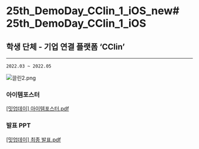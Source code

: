 # 25th_DemoDay_CClin_1_iOS_new# 25th_DemoDay_CClin_1_iOS

## 학생 단체 - 기업 연결 플랫폼 ‘CClin’

---

`2022.03 ~ 2022.05`

![끌린2.png](https://s3-us-west-2.amazonaws.com/secure.notion-static.com/2e6206fd-f2a4-4402-98bd-5e876b73a5cc/%EB%81%8C%EB%A6%B02.png)


### 아이템포스터

[[밋업데이] 아이템포스터.pdf](https://drive.google.com/file/d/17uUidN-P5Yqj4alDBYx2vhpA3kBodV6Z/view?usp=drivesdk)


### 발표 PPT

[[밋업데이] 최종 발표.pdf](https://drive.google.com/file/d/1r3kpj8SQGSWAvdbM2LkNqluq2jqjJ_KL/view?usp=drivesdk)
